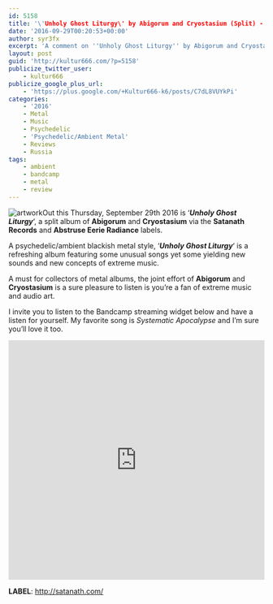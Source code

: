 ```yaml
---
id: 5158
title: '\'Unholy Ghost Liturgy\' by Abigorum and Cryostasium (Split) - A Comment'
date: '2016-09-29T00:20:53+00:00'
author: syr3fx
excerpt: 'A comment on ''Unholy Ghost Liturgy'' by Abigorum and Cryostasium split album (2016)'
layout: post
guid: 'http://kultur666.com/?p=5158'
publicize_twitter_user:
    - kultur666
publicize_google_plus_url:
    - 'https://plus.google.com/+Kultur666-k6/posts/C7dL8VUYkPi'
categories:
    - '2016'
    - Metal
    - Music
    - Psychedelic
    - 'Psychedelic/Ambient Metal'
    - Reviews
    - Russia
tags:
    - ambient
    - bandcamp
    - metal
    - review
---
```


![artwork](http://localhost:8080/wp-content/uploads/2016/09/artwork1.jpg)Out this Thursday, September 29th 2016 is ‘***Unholy Ghost Liturgy***‘, a split album of **Abigorum** and **Cryostasium** via the **Satanath Records** and **Abstruse Eerie Radiance** labels.

A psychedelic/ambient blackish metal style, ‘***Unholy Ghost Liturgy***‘ is a refreshing album featuring some unusual songs yet some yielding new sounds and new concepts of extreme music.

A must for collectors of metal albums, the joint effort of **Abigorum** and **Cryostasium** is a sure pleasure to listen is you’re a fan of extreme music and audio art.

I invite you to listen to the Bandcamp streaming widget below and have a listen for yourself. My favorite song is *Systematic Apocalypse* and I’m sure you’ll love it too.

<iframe style="border: 0; width: 100%; height: 472px;" src="https://bandcamp.com/EmbeddedPlayer/album=490553066/size=large/bgcol=333333/linkcol=e99708/tracklist=false/transparent=true/" seamless></iframe>

**LABEL**: <http://satanath.com/>
